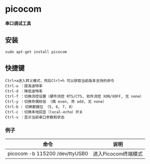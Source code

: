 # picocom

**串口调试工具**

## 安装
```shell
sudo apt-get install picocom 
```
## 快捷键
```
Ctrl+a进入转义模式，然后Ctrl+h 可以获取当前版本支持的命令 
Ctrl-u ：提高波特率 
Ctrl-d ：降低波特率 
Ctrl-f ：切换流控设置（硬件流控 RTS/CTS, 软件流控 XON/XOFF, 无 none） 
Ctrl-y ：切换奇偶校验 （偶 even, 奇 odd, 无 none） 
Ctrl-b : 切换数据位 （5, 6, 7, 8） 
Ctrl-c ：切换本地回显（local-echo）开关 
Ctrl-v ：显示当前串口参数和状态 
```

### 例子
| 命令                    | 说明                           |
| -------------------- | --------------------------- |
| picocom -b 115200 /dev/ttyUSB0  |进入Picocom终端模式 |
